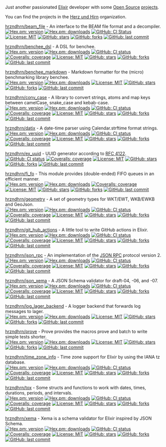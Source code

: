 Just another passionated [Elixir](https://elixir-lang.org/) developer with some [Open Source](https://opensource.org/) [projects](https://hex.pm/users/mkruse).

You can find the projects in the [Herz und Hirn](https://github.com/hrzndhrn?q=&type=source&language=elixir&sort=name) organization.

[hrzndhrn/beam_file](https://github.com/hrzndhrn/beam_file#readme) -
An interface to the BEAM file format and a decompiler.  
[![Hex.pm: version](https://img.shields.io/hexpm/v/beam_file.svg?style=flat-square)](https://hex.pm/packages/beam_file)
[![Hex.pm: downloads](https://img.shields.io/hexpm/dt/beam_file?style=flat-square)](https://hex.pm/packages/beam_file)
[![GitHub: CI Status](https://img.shields.io/github/workflow/status/hrzndhrn/beam_file/CI?style=flat-square)](https://github.com/hrzndhrn/beam_file/actions)
[![License: MIT](https://img.shields.io/badge/License-MIT-yellow.svg?style=flat-square)](https://github.com/hrzndhrn/beam_file/blob/main/LICENSE.md)
[![GitHub: stars](https://img.shields.io/github/stars/hrzndhrn/beam_file?style=flat-square)](https://github.com/hrzndhrn/beam_file/stargazers)
[![GitHub: forks](https://img.shields.io/github/forks/hrzndhrn/beam_file?style=flat-square)](https://github.com/hrzndhrn/beam_file/network/members)
[![GitHub: last commit](https://img.shields.io/github/last-commit/hrzndhrn/beam_file?style=flat-square)](https://github.com/hrzndhrn/beam_file/commits/main)

[hrzndhrn/benchee_dsl](https://github.com/hrzndhrn/benchee_dsl#readme) -
A DSL for benchee.  
[![Hex.pm: version](https://img.shields.io/hexpm/v/benchee_dsl.svg?style=flat-square)](https://hex.pm/packages/benchee_dsl)
[![Hex.pm: downloads](https://img.shields.io/hexpm/dt/benchee_dsl?style=flat-square)](https://hex.pm/packages/benchee_dsl)
[![GitHub: CI status](https://img.shields.io/github/workflow/status/hrzndhrn/benchee_dsl/CI?style=flat-square)](https://github.com/hrzndhrn/benchee_dsl/actions)
[![Coveralls: coverage](https://img.shields.io/coveralls/github/hrzndhrn/benchee_dsl?style=flat-square)](https://coveralls.io/github/hrzndhrn/benchee_dsl)
[![License: MIT](https://img.shields.io/badge/License-MIT-yellow.svg?style=flat-square)](https://github.com/hrzndhrn/benchee_dsl/blob/main/LICENSE.md)
[![GitHub: stars](https://img.shields.io/github/stars/hrzndhrn/benchee_dsl?style=flat-square)](https://github.com/hrzndhrn/benchee_dsl/stargazers)
[![GitHub: forks](https://img.shields.io/github/forks/hrzndhrn/benchee_dsl?style=flat-square)](https://github.com/hrzndhrn/benchee_dsl/network/members)
[![GitHub: last commit](https://img.shields.io/github/last-commit/hrzndhrn/benchee_dsl?style=flat-square)](https://github.com/hrzndhrn/benchee_dsl/commits/main)

[hrzndhrn/benchee_markdown](https://github.com/hrzndhrn/benchee_markdown#readme) -
Markdown formatter for the (micro) benchmarking library benchee.  
[![Hex.pm: version](https://img.shields.io/hexpm/v/benchee_markdown.svg?style=flat-square)](https://hex.pm/packages/benchee_markdown)
[![Hex.pm: downloads](https://img.shields.io/hexpm/dt/benchee_markdown?style=flat-square)](https://hex.pm/packages/benchee_markdown)
[![License: MIT](https://img.shields.io/badge/License-MIT-yellow.svg?style=flat-square)](https://github.com/hrzndhrn/benchee_markdown/blob/main/LICENSE.md)
[![GitHub: stars](https://img.shields.io/github/stars/hrzndhrn/benchee_markdown?style=flat-square)](https://github.com/hrzndhrn/benchee_markdown/stargazers)
[![GitHub: forks](https://img.shields.io/github/forks/hrzndhrn/benchee_markdown?style=flat-square)](https://github.com/hrzndhrn/benchee_markdown/network/members)
[![GitHub: last commit](https://img.shields.io/github/last-commit/hrzndhrn/benchee_markdown?style=flat-square)](https://github.com/hrzndhrn/benchee_markdown/commits/main)

[hrzndhrn/conv_case](https://github.com/hrzndhrn/conv_case#readme) -
A library to convert strings, atoms and map keys between camelCase, snake_case and kebab-case.  
[![Hex.pm: version](https://img.shields.io/hexpm/v/conv_case.svg?style=flat-square)](https://hex.pm/packages/conv_case)
[![Hex.pm: downloads](https://img.shields.io/hexpm/dt/conv_case?style=flat-square)](https://hex.pm/packages/conv_case)
[![GitHub: CI status](https://img.shields.io/github/workflow/status/hrzndhrn/conv_case/CI?style=flat-square)](https://github.com/hrzndhrn/conv_case/actions)
[![Coveralls: coverage](https://img.shields.io/coveralls/github/hrzndhrn/conv_case?style=flat-square)](https://coveralls.io/github/hrzndhrn/conv_case)
[![License: MIT](https://img.shields.io/badge/License-MIT-yellow.svg?style=flat-square)](https://github.com/hrzndhrn/conv_case/blob/main/LICENSE.md)
[![GitHub: stars](https://img.shields.io/github/stars/hrzndhrn/conv_case?style=flat-square)](https://github.com/hrzndhrn/conv_case/stargazers)
[![GitHub: forks](https://img.shields.io/github/forks/hrzndhrn/conv_case?style=flat-square)](https://github.com/hrzndhrn/conv_case/network/members)
[![GitHub: last commit](https://img.shields.io/github/last-commit/hrzndhrn/conv_case?style=flat-square)](https://github.com/hrzndhrn/conv_case/commits/main)

[hrzndhrn/datix](https://github.com/hrzndhrn/datix#readme) -
A date-time parser using Calendar.strftime format strings.  
[![Hex.pm: version](https://img.shields.io/hexpm/v/datix.svg?style=flat-square)](https://hex.pm/packages/datix)
[![Hex.pm: downloads](https://img.shields.io/hexpm/dt/datix?style=flat-square)](https://hex.pm/packages/datix)
[![GitHub: CI status](https://img.shields.io/github/workflow/status/hrzndhrn/datix/CI?style=flat-square)](https://github.com/hrzndhrn/datix/actions)
[![Coveralls: coverage](https://img.shields.io/coveralls/github/hrzndhrn/datix?style=flat-square)](https://coveralls.io/github/hrzndhrn/datix)
[![License: MIT](https://img.shields.io/badge/License-MIT-yellow.svg?style=flat-square)](https://github.com/hrzndhrn/datix/blob/main/LICENSE.md)
[![GitHub: stars](https://img.shields.io/github/stars/hrzndhrn/datix?style=flat-square)](https://github.com/hrzndhrn/datix/stargazers)
[![GitHub: forks](https://img.shields.io/github/forks/hrzndhrn/datix?style=flat-square)](https://github.com/hrzndhrn/datix/network/members)
[![GitHub: last commit](https://img.shields.io/github/last-commit/hrzndhrn/datix?style=flat-square)](https://github.com/hrzndhrn/datix/commits/main)

[hrzndhrn/ex_uuid](https://github.com/hrzndhrn/ex_uuid#readme) -
UUID generator according to [RFC 4122](https://www.ietf.org/rfc/rfc4122.txt).  
[![GitHub: CI status](https://img.shields.io/github/workflow/status/hrzndhrn/ex_uuid/CI?style=flat-square)](https://github.com/hrzndhrn/ex_uuid/actions)
[![Coveralls: coverage](https://img.shields.io/coveralls/github/hrzndhrn/ex_uuid?style=flat-square)](https://coveralls.io/github/hrzndhrn/ex_uuid)
[![License: MIT](https://img.shields.io/badge/License-MIT-yellow.svg?style=flat-square)](https://github.com/hrzndhrn/ex_uuid/blob/main/LICENSE.md)
[![GitHub: stars](https://img.shields.io/github/stars/hrzndhrn/ex_uuid?style=flat-square)](https://github.com/hrzndhrn/ex_uuid/stargazers)
[![GitHub: forks](https://img.shields.io/github/forks/hrzndhrn/ex_uuid?style=flat-square)](https://github.com/hrzndhrn/ex_uuid/network/members)
[![GitHub: last commit](https://img.shields.io/github/last-commit/hrzndhrn/ex_uuid?style=flat-square)](https://github.com/hrzndhrn/ex_uuid/commits/main)

[hrzndhrn/fi_fo](https://github.com/hrzndhrn/fi_fo#readme) -
This module provides (double-ended) FIFO queues in an efficient manner.  
[![Hex.pm: version](https://img.shields.io/hexpm/v/fi_fo.svg?style=flat-square)](https://hex.pm/packages/fi_fo)
[![Hex.pm: downloads](https://img.shields.io/hexpm/dt/fi_fo?style=flat-square)](https://hex.pm/packages/fi_fo)
[![Coveralls: coverage](https://img.shields.io/coveralls/github/hrzndhrn/fi_fo?style=flat-square)](https://coveralls.io/github/hrzndhrn/fi_fo)
[![License: MIT](https://img.shields.io/badge/License-MIT-yellow.svg?style=flat-square)](https://github.com/hrzndhrn/fi_fo/blob/main/LICENSE.md)
[![GitHub: stars](https://img.shields.io/github/stars/hrzndhrn/fi_fo?style=flat-square)](https://github.com/hrzndhrn/fi_fo/stargazers)
[![GitHub: forks](https://img.shields.io/github/forks/hrzndhrn/fi_fo?style=flat-square)](https://github.com/hrzndhrn/fi_fo/network/members)
[![GitHub: last commit](https://img.shields.io/github/last-commit/hrzndhrn/fi_fo?style=flat-square)](https://github.com/hrzndhrn/fi_fo/commits/main)

[hrzndhrn/geometry](https://github.com/hrzndhrn/geometry#readme) -
A set of geometry types for WKT/EWT, WKB/EWKB and GeoJson.  
[![Hex.pm: version](https://img.shields.io/hexpm/v/geometry.svg?style=flat-square)](https://hex.pm/packages/geometry)
[![Hex.pm: downloads](https://img.shields.io/hexpm/dt/geometry?style=flat-square)](https://hex.pm/packages/geometry)
[![GitHub: CI status](https://img.shields.io/github/workflow/status/hrzndhrn/geometry/CI?style=flat-square)](https://github.com/hrzndhrn/geometry/actions)
[![Coveralls: coverage](https://img.shields.io/coveralls/github/hrzndhrn/geometry?style=flat-square)](https://coveralls.io/github/hrzndhrn/geometry)
[![License: MIT](https://img.shields.io/badge/License-MIT-yellow.svg?style=flat-square)](https://github.com/hrzndhrn/geometry/blob/main/LICENSE.md)
[![GitHub: stars](https://img.shields.io/github/stars/hrzndhrn/geometry?style=flat-square)](https://github.com/hrzndhrn/geometry/stargazers)
[![GitHub: forks](https://img.shields.io/github/forks/hrzndhrn/geometry?style=flat-square)](https://github.com/hrzndhrn/geometry/network/members)
[![GitHub: last commit](https://img.shields.io/github/last-commit/hrzndhrn/geometry?style=flat-square)](https://github.com/hrzndhrn/geometry/commits/main)

[hrzndhrn/git_hub_actions](https://github.com/hrzndhrn/git_hub_actions#readme) -
A little tool to write GitHub actions in Elixir.  
[![Hex.pm: version](https://img.shields.io/hexpm/v/git_hub_actions.svg?style=flat-square)](https://hex.pm/packages/git_hub_actions)
[![Hex.pm: downloads](https://img.shields.io/hexpm/dt/git_hub_actions?style=flat-square)](https://hex.pm/packages/git_hub_actions)
[![GitHub: CI status](https://img.shields.io/github/workflow/status/hrzndhrn/git_hub_actions/CI?style=flat-square)](https://github.com/hrzndhrn/git_hub_actions/actions)
[![Coveralls: coverage](https://img.shields.io/coveralls/github/hrzndhrn/git_hub_actions?style=flat-square)](https://coveralls.io/github/hrzndhrn/git_hub_actions)
[![License: MIT](https://img.shields.io/badge/License-MIT-yellow.svg?style=flat-square)](https://github.com/hrzndhrn/git_hub_actions/blob/main/LICENSE.md)
[![GitHub: stars](https://img.shields.io/github/stars/hrzndhrn/git_hub_actions?style=flat-square)](https://github.com/hrzndhrn/git_hub_actions/stargazers)
[![GitHub: forks](https://img.shields.io/github/forks/hrzndhrn/git_hub_actions?style=flat-square)](https://github.com/hrzndhrn/git_hub_actions/network/members)
[![GitHub: last commit](https://img.shields.io/github/last-commit/hrzndhrn/git_hub_actions?style=flat-square)](https://github.com/hrzndhrn/git_hub_actions/commits/main)

[hrzndhrn/json_rpc](https://github.com/hrzndhrn/json_rpc) -
An implementation of the [JSON RPC](https://www.jsonrpc.org/) protocol version 2.  
[![Hex.pm: version](https://img.shields.io/hexpm/v/json_rpc.svg?style=flat-square)](https://hex.pm/packages/json_rpc)
[![Hex.pm: downloads](https://img.shields.io/hexpm/dt/json_rpc?style=flat-square)](https://hex.pm/packages/json_rpc)
[![GitHub: CI status](https://img.shields.io/github/workflow/status/hrzndhrn/json_rpc/CI?style=flat-square)](https://github.com/hrzndhrn/json_rpc/actions)
[![Coveralls: coverage](https://img.shields.io/coveralls/github/hrzndhrn/json_rpc?style=flat-square)](https://coveralls.io/github/hrzndhrn/json_rpc)
[![License: MIT](https://img.shields.io/badge/License-MIT-yellow.svg?style=flat-square)](https://github.com/hrzndhrn/json_rpc/blob/main/LICENSE.md)
[![GitHub: stars](https://img.shields.io/github/stars/hrzndhrn/json_rpc?style=flat-square)](https://github.com/hrzndhrn/json_rpc/stargazers)
[![GitHub: forks](https://img.shields.io/github/forks/hrzndhrn/json_rpc?style=flat-square)](https://github.com/hrzndhrn/json_rpc/network/members)
[![GitHub: last commit](https://img.shields.io/github/last-commit/hrzndhrn/json_rpc?style=flat-square)](https://github.com/hrzndhrn/json_rpc/commits/main)

[hrzndhrn/json_xema](https://github.com/hrzndhrn/json_xema#readme) -
A JSON Schema validator for draft-04, -06, and -07.  
[![Hex.pm: version](https://img.shields.io/hexpm/v/json_xema.svg?style=flat-square)](https://hex.pm/packages/json_xema)
[![Hex.pm: downloads](https://img.shields.io/hexpm/dt/json_xema?style=flat-square)](https://hex.pm/packages/json_xema)
[![GitHub: CI status](https://img.shields.io/github/workflow/status/hrzndhrn/json_xema/CI?style=flat-square)](https://github.com/hrzndhrn/json_xema/actions)
[![Coveralls: coverage](https://img.shields.io/coveralls/github/hrzndhrn/json_xema?style=flat-square)](https://coveralls.io/github/hrzndhrn/json_xema)
[![License: MIT](https://img.shields.io/badge/License-MIT-yellow.svg?style=flat-square)](https://github.com/hrzndhrn/json_xema/blob/main/LICENSE.md)
[![GitHub: stars](https://img.shields.io/github/stars/hrzndhrn/json_xema?style=flat-square)](https://github.com/hrzndhrn/json_xema/stargazers)
[![GitHub: forks](https://img.shields.io/github/forks/hrzndhrn/json_xema?style=flat-square)](https://github.com/hrzndhrn/json_xema/network/members)
[![GitHub: last commit](https://img.shields.io/github/last-commit/hrzndhrn/json_xema?style=flat-square)](https://github.com/hrzndhrn/json_xema/commits/main)

[hrzndhrn/log_lager_backend](https://github.com/hrzndhrn/log_lager_backend#readme) -
A logger backend that forwards log messages to lager.  
[![Hex.pm: version](https://img.shields.io/hexpm/v/log_lager_backend.svg?style=flat-square)](https://hex.pm/packages/log_lager_backend)
[![Hex.pm: downloads](https://img.shields.io/hexpm/dt/log_lager_backend?style=flat-square)](https://hex.pm/packages/log_lager_backend)
[![License: MIT](https://img.shields.io/badge/License-MIT-yellow.svg?style=flat-square)](https://github.com/hrzndhrn/log_lager_backend/blob/main/LICENSE.md)
[![GitHub: stars](https://img.shields.io/github/stars/hrzndhrn/log_lager_backend?style=flat-square)](https://github.com/hrzndhrn/log_lager_backend/stargazers)
[![GitHub: forks](https://img.shields.io/github/forks/hrzndhrn/log_lager_backend?style=flat-square)](https://github.com/hrzndhrn/log_lager_backend/network/members)
[![GitHub: last commit](https://img.shields.io/github/last-commit/hrzndhrn/log_lager_backend?style=flat-square)](https://github.com/hrzndhrn/log_lager_backend/commits/main)

[hrzndhrn/prove](https://github.com/hrzndhrn/prove#readme) -
Prove provides the macros prove and batch to write simple tests shorter.  
[![Hex.pm: version](https://img.shields.io/hexpm/v/prove.svg?style=flat-square)](https://hex.pm/packages/prove)
[![Hex.pm: downloads](https://img.shields.io/hexpm/dt/prove?style=flat-square)](https://hex.pm/packages/prove)
[![License: MIT](https://img.shields.io/badge/License-MIT-yellow.svg?style=flat-square)](https://github.com/hrzndhrn/prove/blob/main/LICENSE.md)
[![GitHub: stars](https://img.shields.io/github/stars/hrzndhrn/prove?style=flat-square)](https://github.com/hrzndhrn/prove/stargazers)
[![GitHub: forks](https://img.shields.io/github/forks/hrzndhrn/prove?style=flat-square)](https://github.com/hrzndhrn/prove/network/members)
[![GitHub: last commit](https://img.shields.io/github/last-commit/hrzndhrn/prove?style=flat-square)](https://github.com/hrzndhrn/prove/commits/main)

[hrzndhrn/time_zone_info](https://github.com/hrzndhrn/time_zone_info#readme) -
Time zone support for Elixir by using the IANA tz database.  
[![Hex.pm: version](https://img.shields.io/hexpm/v/time_zone_info.svg?style=flat-square)](https://hex.pm/packages/time_zone_info)
[![Hex.pm: downloads](https://img.shields.io/hexpm/dt/time_zone_info?style=flat-square)](https://hex.pm/packages/time_zone_info)
[![GitHub: CI status](https://img.shields.io/github/workflow/status/hrzndhrn/time_zone_info/CI?style=flat-square)](https://github.com/hrzndhrn/time_zone_info/actions)
[![Coveralls: coverage](https://img.shields.io/coveralls/github/hrzndhrn/time_zone_info?style=flat-square)](https://coveralls.io/github/hrzndhrn/time_zone_info)
[![License: MIT](https://img.shields.io/badge/License-MIT-yellow.svg?style=flat-square)](https://github.com/hrzndhrn/time_zone_info/blob/main/LICENSE.md)
[![GitHub: stars](https://img.shields.io/github/stars/hrzndhrn/time_zone_info?style=flat-square)](https://github.com/hrzndhrn/time_zone_info/stargazers)
[![GitHub: forks](https://img.shields.io/github/forks/hrzndhrn/time_zone_info?style=flat-square)](https://github.com/hrzndhrn/time_zone_info/network/members)
[![GitHub: last commit](https://img.shields.io/github/last-commit/hrzndhrn/time_zone_info?style=flat-square)](https://github.com/hrzndhrn/time_zone_info/commits/main)

[hrzndhrn/tox](https://github.com/hrzndhrn/tox#readme) -
Some structs and functions to work with dates, times, durations, periods, and intervals.  
[![Hex.pm: version](https://img.shields.io/hexpm/v/tox.svg?style=flat-square)](https://hex.pm/packages/tox)
[![Hex.pm: downloads](https://img.shields.io/hexpm/dt/tox?style=flat-square)](https://hex.pm/packages/tox)
[![GitHub: CI status](https://img.shields.io/github/workflow/status/hrzndhrn/tox/CI?style=flat-square)](https://github.com/hrzndhrn/tox/actions)
[![Coveralls: coverage](https://img.shields.io/coveralls/github/hrzndhrn/tox?style=flat-square)](https://coveralls.io/github/hrzndhrn/tox)
[![License: MIT](https://img.shields.io/badge/License-MIT-yellow.svg?style=flat-square)](https://github.com/hrzndhrn/tox/blob/main/LICENSE.md)
[![GitHub: stars](https://img.shields.io/github/stars/hrzndhrn/tox?style=flat-square)](https://github.com/hrzndhrn/tox/stargazers)
[![GitHub: forks](https://img.shields.io/github/forks/hrzndhrn/tox?style=flat-square)](https://github.com/hrzndhrn/tox/network/members)
[![GitHub: last commit](https://img.shields.io/github/last-commit/hrzndhrn/tox?style=flat-square)](https://github.com/hrzndhrn/tox/commits/main)

[hrzndhrn/xema](https://github.com/hrzndhrn/xema#readme) -
Xema is a schema validator for Elixir inspired by JSON Schema.  
[![Hex.pm: version](https://img.shields.io/hexpm/v/xema.svg?style=flat-square)](https://hex.pm/packages/xema)
[![Hex.pm: downloads](https://img.shields.io/hexpm/dt/xema?style=flat-square)](https://hex.pm/packages/xema)
[![GitHub: CI status](https://img.shields.io/github/workflow/status/hrzndhrn/xema/CI?style=flat-square)](https://github.com/hrzndhrn/xema/actions)
[![Coveralls: coverage](https://img.shields.io/coveralls/github/hrzndhrn/xema?style=flat-square)](https://coveralls.io/github/hrzndhrn/xema)
[![License: MIT](https://img.shields.io/badge/License-MIT-yellow.svg?style=flat-square)](https://github.com/hrzndhrn/xema/blob/main/LICENSE.md)
[![GitHub: stars](https://img.shields.io/github/stars/hrzndhrn/xema?style=flat-square)](https://github.com/hrzndhrn/xema/stargazers)
[![GitHub: forks](https://img.shields.io/github/forks/hrzndhrn/xema?style=flat-square)](https://github.com/hrzndhrn/xema/network/members)
[![GitHub: last commit](https://img.shields.io/github/last-commit/hrzndhrn/xema?style=flat-square)](https://github.com/hrzndhrn/xema/commits/main)
